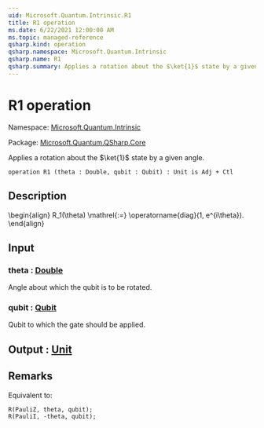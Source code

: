 ```yaml
---
uid: Microsoft.Quantum.Intrinsic.R1
title: R1 operation
ms.date: 6/22/2021 12:00:00 AM
ms.topic: managed-reference
qsharp.kind: operation
qsharp.namespace: Microsoft.Quantum.Intrinsic
qsharp.name: R1
qsharp.summary: Applies a rotation about the $\ket{1}$ state by a given angle.
---
```


# R1 operation

Namespace: [Microsoft.Quantum.Intrinsic](xref:Microsoft.Quantum.Intrinsic)

Package: [Microsoft.Quantum.QSharp.Core](https://nuget.org/packages/Microsoft.Quantum.QSharp.Core)


Applies a rotation about the $\ket{1}$ state by a given angle.

```qsharp
operation R1 (theta : Double, qubit : Qubit) : Unit is Adj + Ctl
```


## Description

\begin{align}R_1(\theta) \mathrel{:=}\operatorname{diag}(1, e^{i\theta}).\end{align}

## Input

### theta : [Double](xref:microsoft.quantum.qsharp.valueliterals#double-literals)

Angle about which the qubit is to be rotated.


### qubit : [Qubit](xref:microsoft.quantum.qsharp.valueliterals#qubit-literals)

Qubit to which the gate should be applied.



## Output : [Unit](xref:microsoft.quantum.qsharp.valueliterals#unit-literal)



## Remarks

Equivalent to:```qsharpR(PauliZ, theta, qubit);R(PauliI, -theta, qubit);```